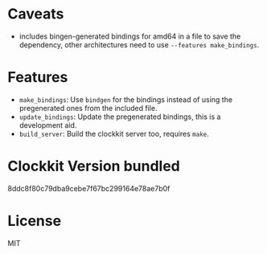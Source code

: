 # Caveats
- includes bingen-generated bindings for amd64 in a file to save the
  dependency, other architectures need to use `--features make_bindings`.

# Features
- `make_bindings`: Use `bindgen` for the bindings instead of using the
  pregenerated ones from the included file.
- `update_bindings`: Update the pregenerated bindings, this is a development
  aid.
- `build_server`: Build the clockkit server too, requires `make`.

# Clockkit Version bundled
8ddc8f80c79dba9cebe7f67bc299164e78ae7b0f

# License
MIT
